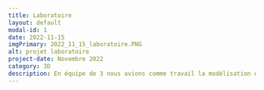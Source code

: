 ```yaml
---
title: Laboratoire
layout: default
modal-id: 1
date: 2022-11-15
imgPrimary: 2022_11_15_laboratoire.PNG
alt: projet laboratoire
project-date: Novembre 2022
category: 3D
description: En équipe de 3 nous avions comme travail la modélisation d'une scène de notre choix. Nous avons eu l'idée d'un laboratoire moderne et futuriste comme nous étions tous les 3 fans de science-fiction. Dans mon cas je me suis chargé de la modélisation du bâtiment, de la cuve de cryogénisation et de l'armoire. Je me suis également occuper des objets à l'intérieur de l'armoire a l'exception du microscope qui a été faits par un de mes collègues.
---
```

